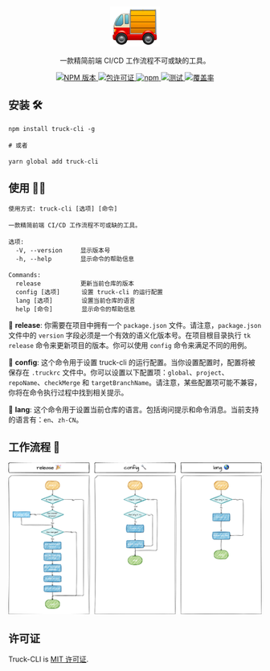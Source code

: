<p align="center">
  <img style="width: 100px;" src="./src/assets/logo.png" alt="logo.png" />
</p>
<p align="center">一款精简前端 CI/CD 工作流程不可或缺的工具。</p>
<p align="center">
  <a href="https://www.npmjs.com/package/truck-cli" target="_blank">
    <img src="https://img.shields.io/npm/v/truck-cli.svg" alt="NPM 版本" />
  </a>
  <a href="https://www.npmjs.com/package/truck-cli" target="_blank">
    <img src="https://img.shields.io/npm/l/truck-cli.svg" alt="包许可证" />
  </a>
  <a href="https://www.npmjs.com/package/truck-cli" target="_blank">
    <img src="https://img.shields.io/npm/dm/truck-cli" alt="npm" />
  </a>
  <a href="https://github.com/yingjieweb/truck-cli/actions/workflows/test.yml" target="_blank">
    <img src="https://github.com/yingjieweb/truck-cli/actions/workflows/test.yml/badge.svg?branch=main" alt="测试" />
  </a>
  <a href="https://codecov.io/gh/yingjieweb/truck-cli" target="_blank"> 
    <img src="https://codecov.io/gh/yingjieweb/truck-cli/graph/badge.svg?token=FYF4XVHIMF" alt="覆盖率" /> 
  </a>
</p>

<!-- ## 为什么使用 Truck-CLI？ 🤔 -->

## 安装 🛠

```
npm install truck-cli -g

# 或者

yarn global add truck-cli
```

## 使用 👨‍💻

```
使用方式: truck-cli [选项] [命令]

一款精简前端 CI/CD 工作流程不可或缺的工具。

选项:
  -V, --version     显示版本号
  -h, --help        显示命令的帮助信息

Commands:
  release           更新当前仓库的版本
  config [选项]      设置 truck-cli 的运行配置
  lang [选项]        设置当前仓库的语言
  help [命令]        显示命令的帮助信息
```

🚩 **release**: 你需要在项目中拥有一个 `package.json` 文件。请注意，`package.json` 文件中的 `version` 字段必须是一个有效的语义化版本号。在项目根目录执行 `tk release` 命令来更新项目的版本。你可以使用 `config` 命令来满足不同的用例。

🚩 **config**: 这个命令用于设置 truck-cli 的运行配置。当你设置配置时，配置将被保存在 `.truckrc` 文件中。你可以设置以下配置项：`global`、`project`、`repoName`、`checkMerge` 和 `targetBranchName`。请注意，某些配置项可能不兼容，你将在命令执行过程中找到相关提示。

🚩 **lang**: 这个命令用于设置当前仓库的语言。包括询问提示和命令消息。当前支持的语言有：`en`、`zh-CN`。

## 工作流程 🧫

![工作流程](./src/assets/workflow.zh-CN.png)

## 许可证

Truck-CLI is [MIT 许可证](LICENSE).
